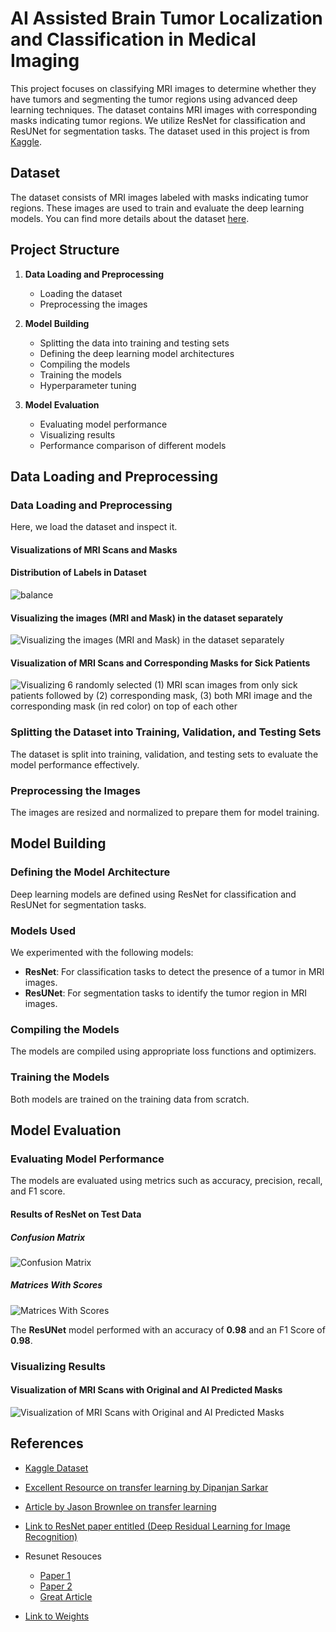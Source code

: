 # AI Assisted Brain Tumor Localization and Classification in Medical Imaging

This project focuses on classifying MRI images to determine whether they have tumors and segmenting the tumor regions using advanced deep learning techniques. The dataset contains MRI images with corresponding masks indicating tumor regions. We utilize ResNet for classification and ResUNet for segmentation tasks. The dataset used in this project is from [Kaggle](https://www.kaggle.com/datasets/mateuszbuda/lgg-mri-segmentation).

## Dataset

The dataset consists of MRI images labeled with masks indicating tumor regions. These images are used to train and evaluate the deep learning models. You can find more details about the dataset [here](https://www.kaggle.com/datasets/mateuszbuda/lgg-mri-segmentation).

## Project Structure

1. **Data Loading and Preprocessing**
    - Loading the dataset
    - Preprocessing the images
    
2. **Model Building**
    - Splitting the data into training and testing sets
    - Defining the deep learning model architectures
    - Compiling the models
    - Training the models
    - Hyperparameter tuning

3. **Model Evaluation**
    - Evaluating model performance
    - Visualizing results
    - Performance comparison of different models

## Data Loading and Preprocessing

### Data Loading and Preprocessing

Here, we load the dataset and inspect it.

#### Visualizations of MRI Scans and Masks

#### Distribution of Labels in Dataset

![balance](https://github.com/QHaider4622/AI-Assisted-Brain-Tumor-Localization-and-Classification-in-Medical-Imaging/assets/79516393/c9c02921-25a7-41b6-8232-3178512d0104)

#### Visualizing the images (MRI and Mask) in the dataset separately
![Visualizing the images (MRI and Mask) in the dataset separately](https://github.com/QHaider4622/AI-Assisted-Brain-Tumor-Localization-and-Classification-in-Medical-Imaging/assets/79516393/f6f3621f-f9ba-42da-abd6-f9e8f09e7863)

#### Visualization of MRI Scans and Corresponding Masks for Sick Patients
![Visualizing 6 randomly selected (1) MRI scan images from only sick patients followed by (2) corresponding mask, (3) both MRI image and the corresponding mask (in red color) on top of each other](https://github.com/QHaider4622/AI-Assisted-Brain-Tumor-Localization-and-Classification-in-Medical-Imaging/assets/79516393/514bd9de-63c0-4777-a495-54934f1bea14)


### Splitting the Dataset into Training, Validation, and Testing Sets

The dataset is split into training, validation, and testing sets to evaluate the model performance effectively.

### Preprocessing the Images

The images are resized and normalized to prepare them for model training.

## Model Building

### Defining the Model Architecture

Deep learning models are defined using ResNet for classification and ResUNet for segmentation tasks.

### Models Used

We experimented with the following models:
- **ResNet**: For classification tasks to detect the presence of a tumor in MRI images.
- **ResUNet**: For segmentation tasks to identify the tumor region in MRI images.

### Compiling the Models

The models are compiled using appropriate loss functions and optimizers.

### Training the Models

Both models are trained on the training data from scratch.

## Model Evaluation 

### Evaluating Model Performance

The models are evaluated using metrics such as accuracy, precision, recall, and F1 score.

#### Results of ResNet on Test Data

##### Confusion Matrix
![Confusion Matrix](https://github.com/QHaider4622/AI-Assisted-Brain-Tumor-Localization-and-Classification-in-Medical-Imaging/assets/79516393/76624873-b3b8-48d2-9e76-b07d6a3da878)

##### Matrices With Scores
![Matrices With Scores](https://github.com/QHaider4622/AI-Assisted-Brain-Tumor-Localization-and-Classification-in-Medical-Imaging/assets/79516393/df68bdb1-876d-454a-a630-f2c470c311a7)

The  **ResUNet** model performed with an accuracy of **0.98** and an F1 Score of **0.98**.

### Visualizing Results

#### Visualization of MRI Scans with Original and AI Predicted Masks
![Visualization of MRI Scans with Original and AI Predicted Masks](https://github.com/QHaider4622/AI-Assisted-Brain-Tumor-Localization-and-Classification-in-Medical-Imaging/assets/79516393/894ba023-7990-4e1f-8f18-898bf5b72c15)

## References
- [Kaggle Dataset](https://www.kaggle.com/datasets)
- [Excellent Resource on transfer learning by Dipanjan Sarkar](https://towardsdatascience.com/a-comprehensive-hands-on-guide-to-transfer-learning-with-real-world-applications-in-deep-learning-212bf3b2f27a)
- [Article by Jason Brownlee on transfer learning](https://machinelearningmastery.com/transfer-learning-for-deep-learning/)
- [Link to ResNet paper entitled (Deep Residual Learning for Image Recognition)](https://arxiv.org/pdf/1512.03385.pdf)
- Resunet Resouces
  - [Paper 1](https://arxiv.org/abs/1505.04597)
  - [Paper 2](https://arxiv.org/abs/1904.00592)
  - [Great Article](https://aditi-mittal.medium.com/introduction-to-u-net-and-res-net-for-image-segmentation-9afcb432ee2f)
- [Link to Weights](https://drive.google.com/drive/folders/12AgjyExAPuSQ6WmvQUMaGmpS2m4wjb1w?usp=drive_link)

  <!--
